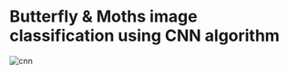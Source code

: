 # Butterfly & Moths image classification using CNN algorithm
![cnn](https://user-images.githubusercontent.com/78017625/210770893-67f9263f-7300-45f5-a6f9-59b924aa06b5.jpg)

